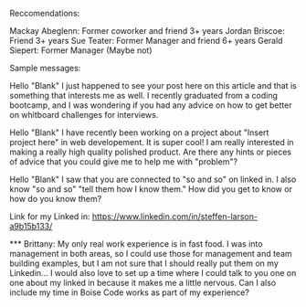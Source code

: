Reccomendations:

Mackay Abeglenn: Former coworker and friend 3+ years
Jordan Briscoe: Friend 3+ years
Sue Teater: Former Manager and friend 6+ years
Gerald Siepert: Former Manager (Maybe not)




Sample messages:

  Hello "Blank"
I just happened to see your post here on this article and that is something that interests me as well. I recently graduated from a coding bootcamp, and I was wondering if you had any advice on how to get better on whitboard challenges for interviews.

Hello "Blank"
I have recently been working on a project about "Insert project here" in web developement. It is super cool! I am really interested in making a really high quality polished product. Are there any hints or pieces of advice that you could give me to help me with "problem"?

Hello "Blank"
I saw that you are connected to "so and so" on linked in. I also know "so and so" "tell them how I know them."
How did you get to know or how do you know them?




Link for my Linked in:  https://www.linkedin.com/in/steffen-larson-a9b15b133/


*** Brittany: 
My only real work experience is in fast food. I was into management in both areas, so I could use those for management and team building examples, but I am not sure that I should really put them on my Linkedin... I would also love to set up a time where I could talk to you one on one about my linked in because it makes me a little nervous. Can I also include my time in Boise Code works as part of my experience?